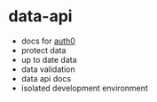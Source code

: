 # data-api

- docs for [auth0](https://auth0.com/blog/build-and-secure-fastapi-server-with-auth0/)
- protect data
- up to date data
- data validation
- data api docs
- isolated development environment
